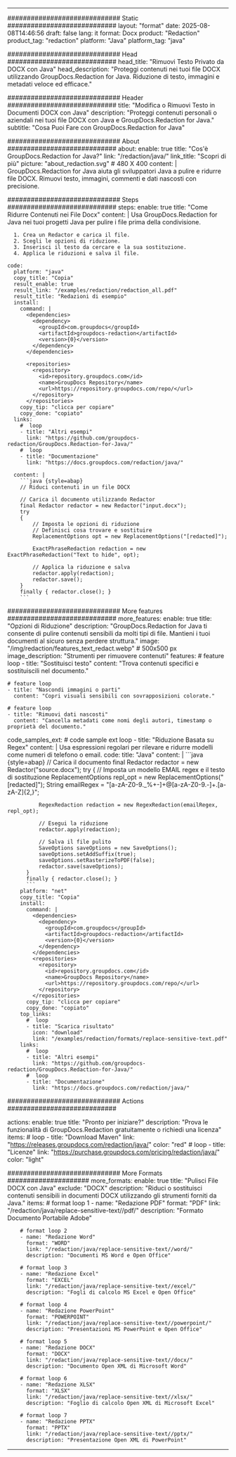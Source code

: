 
---
############################# Static ############################
layout: "format"
date:  2025-08-08T14:46:56
draft: false
lang: it
format: Docx
product: "Redaction"
product_tag: "redaction"
platform: "Java"
platform_tag: "java"

############################# Head ############################
head_title: "Rimuovi Testo Privato da DOCX con Java"
head_description: "Proteggi contenuti nei tuoi file DOCX utilizzando GroupDocs.Redaction for Java. Riduzione di testo, immagini e metadati veloce ed efficace."

############################# Header ############################
title: "Modifica o Rimuovi Testo in Documenti DOCX con Java" 
description: "Proteggi contenuti personali o aziendali nei tuoi file DOCX con Java e GroupDocs.Redaction for Java."
subtitle: "Cosa Puoi Fare con GroupDocs.Redaction for Java" 

############################# About ############################
about:
    enable: true
    title: "Cos'è GroupDocs.Redaction for Java?"
    link: "/redaction/java/"
    link_title: "Scopri di più"
    picture: "about_redaction.svg" # 480 X 400
    content: |
       GroupDocs.Redaction for Java aiuta gli sviluppatori Java a pulire e ridurre file DOCX. Rimuovi testo, immagini, commenti e dati nascosti con precisione.

############################# Steps ############################
steps:
    enable: true
    title: "Come Ridurre Contenuti nei File Docx"
    content: |
      Usa GroupDocs.Redaction for Java nei tuoi progetti Java per pulire i file prima della condivisione.
      
      1. Crea un Redactor e carica il file.
      2. Scegli le opzioni di riduzione.
      3. Inserisci il testo da cercare e la sua sostituzione.
      4. Applica le riduzioni e salva il file.
   
    code:
      platform: "java"
      copy_title: "Copia"
      result_enable: true
      result_link: "/examples/redaction/redaction_all.pdf"
      result_title: "Redazioni di esempio"
      install:
        command: |
          <dependencies>
            <dependency>
              <groupId>com.groupdocs</groupId>
              <artifactId>groupdocs-redaction</artifactId>
              <version>{0}</version>
            </dependency>
          </dependencies>

          <repositories>
            <repository>
              <id>repository.groupdocs.com</id>
              <name>GroupDocs Repository</name>
              <url>https://repository.groupdocs.com/repo/</url>
            </repository>
          </repositories>
        copy_tip: "clicca per copiare"
        copy_done: "copiato"
      links:
        #  loop
        - title: "Altri esempi"
          link: "https://github.com/groupdocs-redaction/GroupDocs.Redaction-for-Java/"
        #  loop
        - title: "Documentazione"
          link: "https://docs.groupdocs.com/redaction/java/"
          
      content: |
        ```java {style=abap}
        // Riduci contenuti in un file DOCX

        // Carica il documento utilizzando Redactor
        final Redactor redactor = new Redactor("input.docx");
        try
        {
            // Imposta le opzioni di riduzione
            // Definisci cosa trovare e sostituire
            ReplacementOptions opt = new ReplacementOptions("[redacted]");
            
            ExactPhraseRedaction redaction = new ExactPhraseRedaction("Text to hide", opt);

            // Applica la riduzione e salva
            redactor.apply(redaction);
            redactor.save();
        }
        finally { redactor.close(); }
        ```            


############################# More features ############################
more_features:
  enable: true
  title: "Opzioni di Riduzione"
  description: "GroupDocs.Redaction for Java ti consente di pulire contenuti sensibili da molti tipi di file. Mantieni i tuoi documenti al sicuro senza perdere struttura."
  image: "/img/redaction/features_text_redact.webp" # 500x500 px
  image_description: "Strumenti per rimuovere contenuti"
  features:
    # feature loop
    - title: "Sostituisci testo"
      content: "Trova contenuti specifici e sostituiscili nel documento."

    # feature loop
    - title: "Nascondi immagini o parti"
      content: "Copri visuali sensibili con sovrapposizioni colorate."

    # feature loop
    - title: "Rimuovi dati nascosti"
      content: "Cancella metadati come nomi degli autori, timestamp o proprietà del documento."
      
  code_samples_ext:
    # code sample ext loop
    - title: "Riduzione Basata su Regex"
      content: |
        Usa espressioni regolari per rilevare e ridurre modelli come numeri di telefono o email.
      code:
        title: "Java"
        content: |
          ```java {style=abap}
          //  Carica il documento
          final Redactor redactor = new Redactor("source.docx");
          try
          {
              // Imposta un modello EMAIL regex e il testo di sostituzione
              ReplacementOptions repl_opt = new ReplacementOptions("[redacted]");
              String emailRegex = "[a-zA-Z0-9._%+-]+@[a-zA-Z0-9.-]+\.[a-zA-Z]{2,}";

              RegexRedaction redaction = new RegexRedaction(emailRegex, repl_opt);
              
              // Esegui la riduzione
              redactor.apply(redaction);

              // Salva il file pulito
              SaveOptions saveOptions = new SaveOptions();
              saveOptions.setAddSuffix(true);
              saveOptions.setRasterizeToPDF(false);
              redactor.save(saveOptions);
          }
          finally { redactor.close(); }
          ```
        platform: "net"
        copy_title: "Copia"
        install:
          command: |
            <dependencies>
              <dependency>
                <groupId>com.groupdocs</groupId>
                <artifactId>groupdocs-redaction</artifactId>
                <version>{0}</version>
              </dependency>
            </dependencies>
            <repositories>
              <repository>
                <id>repository.groupdocs.com</id>
                <name>GroupDocs Repository</name>
                <url>https://repository.groupdocs.com/repo/</url>
              </repository>
            </repositories>
          copy_tip: "clicca per copiare"
          copy_done: "copiato"
        top_links:
          #  loop
          - title: "Scarica risultato"
            icon: "download"
            link: "/examples/redaction/formats/replace-sensitive-text.pdf"
        links:
          #  loop
          - title: "Altri esempi"
            link: "https://github.com/groupdocs-redaction/GroupDocs.Redaction-for-Java/"
          #  loop
          - title: "Documentazione"
            link: "https://docs.groupdocs.com/redaction/java/"


############################# Actions ############################

actions:
  enable: true
  title: "Pronto per iniziare?"
  description: "Prova le funzionalità di GroupDocs.Redaction gratuitamente o richiedi una licenza"
  items:
    #  loop
    - title: "Download Maven"
      link: "https://releases.groupdocs.com/redaction/java/"
      color: "red"
        #  loop
    - title: "Licenze"
      link: "https://purchase.groupdocs.com/pricing/redaction/java/"
      color: "light"


############################# More Formats #####################
more_formats:
    enable: true
    title: "Pulisci File DOCX con Java"
    exclude: "DOCX"
    description: "Riduci o sostituisci contenuti sensibili in documenti DOCX utilizzando gli strumenti forniti da Java."
    items: 
        # format loop 1
        - name: "Redazione PDF"
          format: "PDF"
          link: "/redaction/java/replace-sensitive-text//pdf/"
          description: "Formato Documento Portabile Adobe"

        # format loop 2
        - name: "Redazione Word"
          format: "WORD"
          link: "/redaction/java/replace-sensitive-text//word/"
          description: "Documenti MS Word e Open Office"
          
        # format loop 3
        - name: "Redazione Excel"
          format: "EXCEL"
          link: "/redaction/java/replace-sensitive-text//excel/"
          description: "Fogli di calcolo MS Excel e Open Office"

        # format loop 4
        - name: "Redazione PowerPoint"
          format: "POWERPOINT"
          link: "/redaction/java/replace-sensitive-text//powerpoint/"
          description: "Presentazioni MS PowerPoint e Open Office"

        # format loop 5
        - name: "Redazione DOCX"
          format: "DOCX"
          link: "/redaction/java/replace-sensitive-text//docx/"
          description: "Documento Open XML di Microsoft Word"
          
        # format loop 6
        - name: "Redazione XLSX"
          format: "XLSX"
          link: "/redaction/java/replace-sensitive-text//xlsx/"
          description: "Foglio di calcolo Open XML di Microsoft Excel"
          
        # format loop 7
        - name: "Redazione PPTX"
          format: "PPTX"
          link: "/redaction/java/replace-sensitive-text//pptx/"
          description: "Presentazione Open XML di PowerPoint"


---